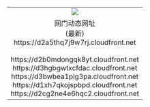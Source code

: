 ﻿<table>
  <tr></tr>
  <tr><td colspan=2 align=center><img src="https://d2a5thq7j9w7rj.cloudfront.net/Up/oGate.jpg" /></td></tr>
  <tr><td colspan=2 align=center>网门动态网址<br/>(最新)
<br>https://d2a5thq7j9w7rj.cloudfront.net
<br/>
<br>https://d2b0mdongqk8yt.cloudfront.net
<br>https://d3hgbgwtxcfdac.cloudfront.net
<br>https://d3bwbea1plg3pa.cloudfront.net
<br>https://d1xh7qkojspbpd.cloudfront.net
<br>https://d2cg2ne4e6hqc2.cloudfront.net
    </td>
  </tr>
</table>
